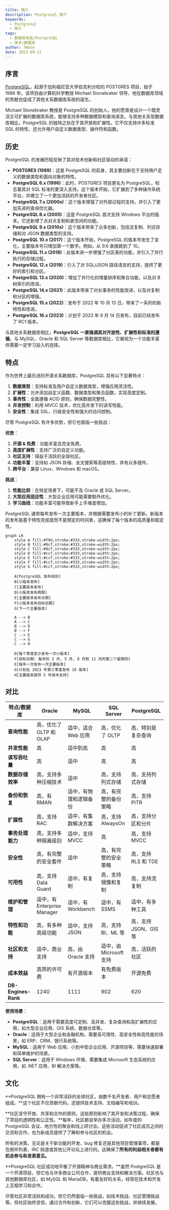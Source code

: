 ```yaml
---
title: 简介
description: Postgresql 简介
keywords:
  - Postgresql
  - 简介
tags:
  - 数据库系统/PostgreSQL
  - 技术/数据库
author: 7Wate
date: 2023-09-11
---
```


## 序言

[PostgreSQL](https://www.postgresql.org/about/)，起源于加利福尼亚大学伯克利分校的 POSTGRES 项目，始于 1986 年。该项目由计算机科学教授 Michael Stonebraker 领导，他在数据库领域的贡献也促成了其他关系数据库系统的诞生。

Michael Stonebraker 教授是 PostgreSQL 的创始人。他的愿景是设计一个既灵活又可扩展的数据库系统，能够支持多种数据模型和查询语言。与其他关系型数据库相比，PostgreSQL 的独特之处在于其开放和扩展性。它不仅支持许多标准 SQL 的特性，还允许用户自定义数据类型、操作符和函数。

## 历史

PostgreSQL 的发展历程反映了其对技术创新和社区驱动的承诺：

- **POSTGRES (1989)**：这是 PostgreSQL 的前身，其主要创新在于支持用户定义的数据类型和面向对象的特性。
- **PostgreSQL 6.x (1996)**：此时，POSTGRES 项目更名为 PostgreSQL，标志着其对 SQL 标准的更深入支持。这个版本开始，它扩展到了多种操作系统平台，并建立了一个更加活跃的开发者社区。
- **PostgreSQL 7.x (2000s)**：这个版本增强了对外部过程的支持，并引入了更加先进的查询优化器。
- **PostgreSQL 8.x (2005)**：这是 PostgreSQL 首次支持 Windows 平台的版本。它还新增了点对点复制和表空间的功能。
- **PostgreSQL 9.x (2010s)**：这个版本带来了众多创新，包括流复制、列式存储和对 JSON 数据类型的支持。
- **PostgreSQL 10.x (2017)**：这个版本开始，PostgreSQL 的版本号发生了变化，主要版本号只增加第一个数字。例如，从 9.6 直接跳到了 10。
- **PostgreSQL 11.x (2018)**：此版本进一步增强了分区表的功能，并引入了并行执行的存储过程。
- **PostgreSQL 12.x (2019)**：引入了对 SQL/JSON 路径语言的支持，提供了更好的索引和分区。
- **PostgreSQL 13.x (2020)**：增加了并行化的增量排序和聚合功能，以及对 B 树索引的改进。
- **PostgreSQL 14.x (2021)**：此版本带来了对长事务的性能改进，以及对复制和分区的增强。
- **PostgreSQL 15.x (2022)**：发布于 2022 年 10 月 13 日，带来了一系列的新特性和改进。
- **PostgreSQL 16.x (2023)**：计划于 2023 年 9 月 14 日发布，目前已经发布了 RC1 版本。

与其他关系数据库相比，**PostgreSQL 一直强调其对开放性、扩展性和标准的遵循**。与 MySQL、Oracle 和 SQL Server 等数据库相比，它被视为一个功能丰富但需要一定学习投入的选择。

## 特点

作为世界上最先进的开源关系数据库，PostgreSQL 具有以下显著特点：

1. **数据类型**：支持标准及用户自定义数据类型，增强应用灵活性。
2. **扩展性**：允许添加自定义函数、数据类型和聚合函数，实现高度定制。
3. **事务性**：全面遵循 ACID 原则，确保数据完整性。
4. **并发控制**：利用 MVCC 技术，优化高并发下的读写性能。
5. **安全性**：集成 SSL、行级安全性和强大的访问控制。

尽管 PostgreSQL 有许多优势，但它也面临一些挑战：

**优势**：

1. **开源 & 免费**：功能丰富且完全免费。
2. **高度扩展性**：支持广泛的自定义功能。
3. **社区支持**：得益于活跃的全球社区。
4. **功能丰富**：支持如 JSON 存储、全文搜索等高级特性，并有众多插件。
5. **跨平台**：兼容 Linux、Windows 和 macOS。

**挑战**：

1. **性能比较**：在特定场景下，可能不及 Oracle 或 SQL Server。
2. **大型应用适应性**：大型企业应用可能需要额外优化。
3. **学习曲线**：功能丰富可能导致新手上手难度增加。

PostgreSQL 通常每年发布一次主要版本，并根据需要发布小的补丁更新。新版本的发布是基于特性完成度而不是预定的时间表，这确保了每个版本的高质量和稳定性。

```mermaid
graph LR
    style A fill:#f9d,stroke:#333,stroke-width:2px;
    style B fill:#9cf,stroke:#333,stroke-width:2px;
    style C fill:#9cf,stroke:#333,stroke-width:2px;
    style D fill:#ccf,stroke:#333,stroke-width:2px;
    style E fill:#ccf,stroke:#333,stroke-width:2px;
    style F fill:#ccf,stroke:#333,stroke-width:2px;
    style G fill:#ccf,stroke:#333,stroke-width:2px;
    
    A[PostgreSQL 发布规则]
    B[小版本发布]
    C[主要版本发布]
    D[小版本发布周期]
    E[主要版本发布日期]
    F[小版本发布目标日期]
    G[下一个主要版本]
    
    A --> B
    A --> C
    B --> D
    B --> F
    C --> E
    C --> G
    C --> H
    
    D[每个季度至少发布一次小版本]
    F[目标日期: 每年的 2 月, 5 月, 8 月和 11 月的第二个星期四]
    E[每年一次发布一次主要版本]
    G[计划在 2023 年第三季度发布 16 版本]
    H[主要版本提供 5 年技术支持]

```

## 对比

| 特点/数据库         | Oracle                      | MySQL                  | SQL Server              | PostgreSQL            |
| ------------------- | --------------------------- | ---------------------- | ----------------------- | --------------------- |
| **查询性能**        | 高，优化了 OLTP 和 OLAP     | 适中，适合 Web 应用    | 高，优化了 OLTP         | 高，特别是复杂查询    |
| **并发性能**        | 高                          | 适中到高               | 高                      | 高                    |
| **读写吞吐量**      | 高                          | 适中                   | 高                      | 高                    |
| **数据存储效率**    | 高，支持多种压缩技术        | 适中                   | 高，支持列式存储        | 高，支持列式存储      |
| **备份和恢复**      | 高，有 RMAN                 | 适中，有物理和逻辑备份 | 高，有完整的备份策略    | 高，支持 PITR         |
| **扩展性**          | 高，支持 RAC                | 适中，有集群解决方案   | 高，支持 AlwaysOn       | 高，支持分区和分片    |
| **事务处理能力**    | 高，支持多种隔离级别        | 适中，支持 MVCC        | 高                      | 高，支持 MVCC         |
| **安全性**          | 高，有完整的安全套件        | 适中                   | 高，有完整的安全策略    | 高，支持 RLS 和 TDE   |
| **可用性**          | 高，支持 Data Guard         | 适中，有复制           | 高，支持镜像和复制      | 高，支持流复制        |
| **维护和管理**      | 适中，有 Enterprise Manager | 适中，有 Workbench     | 适中，有 SSMS           | 适中，有多种工具      |
| **特性和功能**      | 高，有多种高级功能          | 适中，支持 JSON        | 高，支持 BI、ML 等      | 高，支持 JSON、GIS 等 |
| **社区和支持**      | 适中，商业支持              | 高，由 Oracle 支持     | 适中，由 Microsoft 支持 | 高，活跃的社区        |
| **成本效益**        | 高昂的许可费                | 有开源版本             | 有免费版本              | 开源免费              |
| **DB-Engines-Rank** | 1240                        | 1111                   | 902                     | 620                   |

**使用场景**：

- **PostgreSQL**：适用于需要高度可定制、高并发、复杂查询和高扩展性的应用，如大型企业应用、GIS 系统、数据仓库等。
- **Oracle**：适用于大型企业和金融机构，需要高可用性、高安全性和高性能的场景，如 ERP、CRM、银行系统等。
- **MySQL**：适用于 Web 应用、小到中型企业应用、开源项目等，需要快速部署和简单维护的场景。
- **SQL Server**：适用于 Windows 环境、需要集成 Microsoft 生态系统的应用，如 .NET 应用、BI 解决方案等。

## 文化

**PostgreSQL 拥有一个非常活跃的全球社区，由数千名开发者、用户和志愿者组成。**这个社区不仅贡献代码，还提供技术支持、文档编写和培训。

**社区坚守开放、共享和合作的原则，这些原则影响了其开发和决策过程，确保了项目的透明性和公正性。**每年，社区都会举办多次活动，如年度的 PostgreSQL 会议、地方性的聚会和线上研讨会。这些活动促进了社区成员之间的交流和合作，也为新成员提供了了解和参与社区的机会。

所有的决策，无论是关于新功能的开发、bug 修复还是其他项目管理事项，都是在邮件列表、IRC 频道或其他公开论坛上进行的。这确保了**所有的利益相关者都有机会参与和发表意见。**

**PostgreSQL 社区成功地平衡了开源精神与商业需求。**虽然 PostgreSQL 是一个开源项目，但它也与许多商业公司合作，提供商业支持和解决方案。社区也与其他数据库社区，如 MySQL 和 MariaDB，有着友好的关系，经常在技术和开发上互相学习和合作。

尽管社区非常活跃和成功，但它仍然面临一些挑战，如技术挑战、社区管理挑战等。但社区始终坚信，通过合作和创新，它们可以克服这些挑战，并继续发展。

